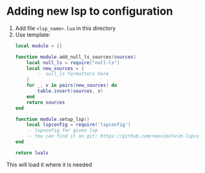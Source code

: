 # Adding new lsp to configuration

1. Add file `<lsp_name>.lua` in this directory
2. Use template:
    ```lua
    local module = {}

    function module.add_null_ls_sources(sources)
        local null_ls = require("null-ls")
        local new_sources = {
            -- null_ls formatters here
        }
        for _, v in pairs(new_sources) do
            table.insert(sources, v)
        end
        return sources
    end

    function module.setup_lsp()
        local lspconfig = require('lspconfig')
        -- lspvonfig for given lsp
        -- You can find it on git: https://github.com/neovim/nvim-lspconfig/blob/master/doc/configs.md
    end

    return luals
    ```

This will load it where it is needed
